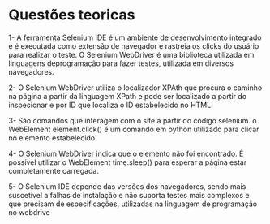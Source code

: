 # Questões teoricas

1-
A ferramenta Selenium IDE é um ambiente de desenvolvimento integrado e é executada como extensão de navegador e rastreia os clicks do usuário para realizar o teste. O Selenium WebDriver é uma biblioteca utilizada em linguagens deprogramação para fazer testes, utilizada em diversos navegadores.

2- 
O Selenium WebDriver utiliza o localizador XPAth que procura o caminho na página a partir da linguagem XPath e pode ser localizado a partir do inspecionar e por ID que localiza o ID estabelecido no HTML.

3-
São comandos que interagem com o site a partir do código selenium. o WebElement element.click() é um comando em python utilizado para clicar no elemento estabelecido.

4-
O Selenium WebDriver indica que o elemento não foi encontrado. É possível utilizar o WebElement time.sleep() para esperar a página estar completamente carregada.

5- 
O Selenium IDE depende das versões dos navegadores, sendo mais suscetível a falhas de instalação e não suporta testes mais complexos e que precisam de especificações, utilizadas na linguagem de programação no webdrive
